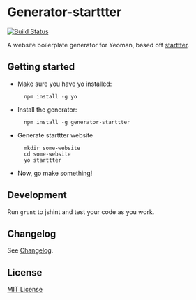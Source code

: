 # Generator-starttter
[![Build Status](https://secure.travis-ci.org/taktran/generator-starttter.png?branch=master)](https://travis-ci.org/taktran/generator-starttter)

A website boilerplate generator for Yeoman, based off [starttter](https://github.com/taktran/starttter).

## Getting started

* Make sure you have [yo](https://github.com/yeoman/yo) installed:

        npm install -g yo

* Install the generator:

        npm install -g generator-starttter

* Generate starttter website

        mkdir some-website
        cd some-website
        yo starttter

* Now, go make something!

## Development

Run `grunt` to jshint and test your code as you work.

## Changelog

See [Changelog](https://github.com/taktran/starttter/blob/master/CHANGELOG.md).

## License

[MIT License](http://en.wikipedia.org/wiki/MIT_License)
